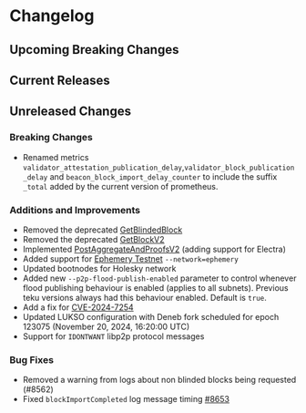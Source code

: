 # Changelog

## Upcoming Breaking Changes

## Current Releases

## Unreleased Changes

### Breaking Changes
- Renamed metrics `validator_attestation_publication_delay`,`validator_block_publication_delay` and `beacon_block_import_delay_counter` to include the suffix `_total` added by the current version of prometheus.

### Additions and Improvements
- Removed the deprecated [GetBlindedBlock](https://ethereum.github.io/beacon-APIs/#/ValidatorRequiredApi/produceBlindedBlock)
- Removed the deprecated [GetBlockV2](https://ethereum.github.io/beacon-APIs/?urls.primaryName=dev#/Validator/produceBlockV2)
- Implemented [PostAggregateAndProofsV2](https://ethereum.github.io/beacon-APIs/?urls.primaryName=dev#/Validator/publishAggregateAndProofsV2) (adding support for Electra)
- Added support for [Ephemery Testnet](https://github.com/ephemery.dev) `--network=ephemery`
- Updated bootnodes for Holesky network
- Added new `--p2p-flood-publish-enabled` parameter to control whenever flood publishing behaviour is enabled (applies to all subnets). Previous teku versions always had this behaviour enabled. Default is `true`.
- Add a fix for [CVE-2024-7254](https://avd.aquasec.com/nvd/2024/cve-2024-7254/)
- Updated LUKSO configuration with Deneb fork scheduled for epoch 123075 (November 20, 2024, 16:20:00 UTC)
- Support for `IDONTWANT` libp2p protocol messages

### Bug Fixes
 - Removed a warning from logs about non blinded blocks being requested (#8562)
 - Fixed `blockImportCompleted` log message timing [#8653](https://github.com/Consensys/teku/pull/8653)
